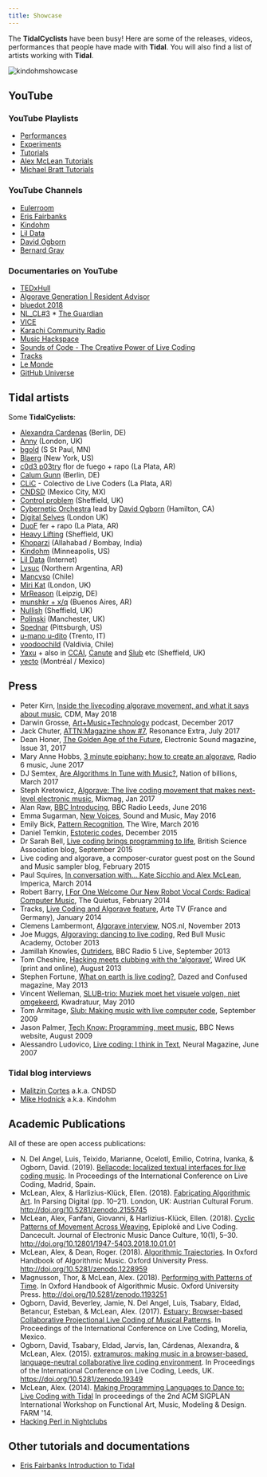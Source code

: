 ```yaml
---
title: Showcase
---
```


The **TidalCyclists** have been busy! Here are some of the releases, videos, performances that people have made with **Tidal**. You will also find a list of artists working with **Tidal**.

![kindohmshowcase](kindohmshowcase.png)

## YouTube
### YouTube Playlists
* [Performances](https://www.youtube.com/playlist?list=PLybSFICi4UliK17U6rxPneXAyxvmGAe5T)
* [Experiments](https://www.youtube.com/playlist?list=PLybSFICi4UlgoIOK5A2LxCs6lUwyUJZwQ)
* [Tutorials](https://www.youtube.com/playlist?list=PLybSFICi4UlgKU6ZVerY0HfdNCl3AIoPU)
* [Alex McLean Tutorials](https://www.youtube.com/watch?v=M-Y5pAEBXXQ&list=PL2lW1zNIIwj3bDkh-Y3LUGDuRcoUigoDs)
* [Michael Bratt Tutorials](https://www.youtube.com/watch?v=0TtxZQUOGGw&list=PLlWmK4qVXO37vgyLeNe8ElF15pInARU6x)

### YouTube Channels

* [Eulerroom](https://www.youtube.com/channel/UC_N48pxd05dX53_8vov8zqA)
* [Eris Fairbanks](https://www.youtube.com/c/ErisFairbanks/videos)
* [Kindohm](https://www.youtube.com/c/kindohm/videos)
* [Lil Data](https://www.youtube.com/c/LilData/featured)
* [David Ogborn](https://www.youtube.com/user/ogbornd/videos)
* [Bernard Gray](https://www.youtube.com/c/BernardGray1/videos)

### Documentaries on YouTube

* [TEDxHull](https://www.youtube.com/watch?v=nAGjTYa95HM)
* [Algorave Generation | Resident Advisor](https://www.youtube.com/watch?v=S2EZqikCIfY)
* [bluedot 2018](https://www.youtube.com/watch?v=496NVIHprOg)
* [NL_CL#3](https://www.youtube.com/watch?v=Uo-2oxI6aqU)
* [The Guardian](https://www.youtube.com/watch?v=h340aNznHnM)
* [VICE](https://www.youtube.com/watch?v=RbxLoh3FNrY)
* [Karachi Community Radio](https://www.youtube.com/watch?v=ziD5diimFHM)
* [Music Hackspace](https://www.youtube.com/watch?v=5a_yjPYw3oM)
* [Sounds of Code - The Creative Power of Live Coding](https://www.youtube.com/watch?v=uA4SDytz8Aw)
* [Tracks](https://www.youtube.com/watch?v=X_NQKPH91kM)
* [Le Monde](https://www.lemonde.fr/pixels/article/2019/04/13/aux-algoraves-on-danse-sur-une-musique-codee-en-direct_5449894_4408996.html)
* [GitHub Universe](https://www.youtube.com/watch?v=nmjmmDvLkT0)

## Tidal artists

Some **TidalCyclists**:

* [Alexandra Cardenas](http://cargocollective.com/tiemposdelruido/Alexandra-Cardenas)  (Berlin, DE)
* [Anny](http://anny.audio/) (London, UK)
* [bgold](http://bgold-cosmos.github.io/) (S St Paul, MN)
* [Blaerg](http://immigrantbreastnest.com/album/redundant-tautologies) (New York, US)
* [c0d3 p03try](https://c0d3-p03try.neocities.org/) flor de fuego + rapo (La Plata, AR)
* [Calum Gunn](http://www.calumgunn.com/) (Berlin, DE)
* [CLiC](https://colectivo-de-livecoders.gitlab.io/) - Colectivo de Live Coders (La Plata, AR)
* [CNDSD](https://vimeo.com/cndsd) (Mexico City, MX)
* [Control problem](https://soundcloud.com/controlproblem) (Sheffield, UK)
* [Cybernetic Orchestra](http://esp.mcmaster.ca/?page_id=502) lead by [David Ogborn](http://www.d0kt0r0.net/) (Hamilton, CA)
* [Digital Selves](https://www.youtube.com/watch?v=t2KeNblKSFM) (London UK)
* [DuoF](https://duo-f.github.io/) fer + rapo (La Plata, AR)
* [Heavy Lifting](https://heavy-lifting.github.io/) (Sheffield, UK)
* [Khoparzi](https://khoparzi.com/) (Allahabad / Bombay, India)
* [Kindohm](http://kindohm.com/) (Minneapolis, US)
* [Lil Data](http://data.pcmusic.info/) (Internet)
* [Lysuc](http://lysuc888.blogspot.co.uk/) (Northern Argentina, AR)
* [Mancvso](https://soundcloud.com/mancvso/) (Chile)
* [Miri Kat](https://mirikat.bandcamp.com/) (London, UK)
* [MrReason](https://mrreason.org/) (Leipzig, DE)
* [munshkr + x/q](http://ikag.github.io/) (Buenos Aires, AR)
* [Nullish](http://nullish.org/) (Sheffield, UK)
* [Polinski](http://www.paulwolinski.co.uk/) (Manchester, UK)
* [Spednar](https://soundcloud.com/spednar) (Pittsburgh, US)
* [u-mano u-dito](https://umanoudito.bandcamp.com) (Trento, IT)
* [voodoochild](http://voodoochild.bandcamp.com/) (Valdivia, Chile)
* [Yaxu](http://slab.org/) + also in [CCAI](http://ccai.lurk.org/), [Canute](http://canute.lurk.org/) and [Slub](http://slub.org/) etc (Sheffield, UK)
* [yecto](https://yecto.github.io/) (Montréal / Mexico)

## Press

* Peter Kirn, [Inside the livecoding algorave movement, and what it says about music](http://cdm.link/2018/05/inside-the-livecoding-algorave-movement-and-what-it-says-about-music/), CDM, May 2018
* Darwin Grosse, [Art+Music+Technology](http://artmusictech.libsyn.com/podcast-210-alex-mclean) podcast, December 2017
* Jack Chuter, [ATTN:Magazine show #7](http://www.attnmagazine.co.uk/features/12173), Resonance Extra, July 2017
* Dean Honer, [The Golden Age of the Future](https://slab.org/the-golden-age-of-the-future/), Electronic Sound magazine, Issue 31, 2017
* Mary Anne Hobbs, [3 minute epiphany: how to create an algorave](http://www.bbc.co.uk/programmes/p055hl4w), Radio 6 music, June 2017
* DJ Semtex, [Are Algorithms In Tune with Music?](https://nationofbillions.com/are-algorithms-in-tune-with-music), Nation of billions, March 2017
* Steph Kretowicz, [Algorave: The live coding movement that makes next-level electronic music](http://mixmag.net/feature/algorave), Mixmag, Jan 2017
* Alan Raw, [BBC Introducing](http://slab.org/bbc-introducing-west-yorkshire/), BBC Radio Leeds, June 2016
* Emma Sugarman, [New Voices](http://read.thesampler.org/2016/05/06/meet-the-new-voices-2016-alex-mclean-talks-coding-and-aliases/), Sound and Music, May 2016
* Emily Bick, [Pattern Recognition](http://slab.org/interview-in-the-wire-magazine/), The Wire, March 2016
* Daniel Temkin, [Estoteric codes](http://esoteric.codes/post/135188341128/interview-with-alex-mclean), December 2015
* Dr Sarah Bell, [Live coding brings programming to life](http://www.britishscienceassociation.org/blog/live-coding-brings-programming-to-life-an-interview-with-alex-mac), British Science Association blog, September 2015
* Live coding and algorave, a composer-curator guest post on the Sound and Music sampler blog, February 2015
* Paul Squires, [In conversation with… Kate Sicchio and Alex McLean](http://www.imperica.com/en/in-conversation-with/in-conversation-with-kate-sicchio-and-alex-mclean), Imperica, March 2014
* Robert Barry, [I For One Welcome Our New Robot Vocal Cords: Radical Computer Music](http://thequietus.com/articles/14405-black-midi-algorave), The Quietus, February 2014
* Tracks, [Live Coding and Algorave feature](http://www.youtube.com/watch?v=X_NQKPH91kM), Arte TV (France and Germany), January 2014
* Clemens Lambermont, [Algorave interview](http://www.youtube.com/watch?v=xh8b-XH2kqM&list=UU-id0vwQoAUYBNCm0nmaqQw), NOS.nl, November 2013
* Joe Muggs, [Algoraving: dancing to live coding](http://www.redbullmusicacademy.com/magazine/algoraving-dancing-to-coding), Red Bull Music Academy, October 2013
* Jamillah Knowles, [Outriders](http://www.bbc.co.uk/programmes/p02swmfb), BBC Radio 5 Live, September 2013
* Tom Cheshire, [Hacking meets clubbing with the ‘algorave’](http://www.wired.co.uk/magazine/archive/2013/09/play/algorave), Wired UK (print and online), August 2013
* Stephen Fortune, [What on earth is live coding?](http://www.dazeddigital.com/artsandculture/article/16150/1/what-on-earth-is-livecoding), Dazed and Confused magazine, May 2013
* Vincent Welleman, [SLUB-trio: Muziek moet het visuele volgen, niet omgekeerd](http://www.kwadratuur.be/interviews/detail/slub-trio/#.UxgrAjxdX1c), Kwadratuur, May 2010
* Tom Armitage, [Slub: Making music with live computer code](http://www.wired.co.uk/news/archive/2009-09/25/making-music-with-live-computer-code-), September 2009
* Jason Palmer, [Tech Know: Programming, meet music](http://news.bbc.co.uk/1/hi/technology/8221235.stm), BBC News website, August 2009
* Alessandro Ludovico, [Live coding: I think in Text](http://yaxu.org/neural-interview-on-live-codin/), Neural Magazine, June 2007

### Tidal blog interviews
* [Malitzin Cortes](http://blog.tidalcycles.org/cndsd/) a.k.a. CNDSD
* [Mike Hodnick](http://blog.tidalcycles.org/kindohm-interview/) a.k.a. Kindohm

## Academic Publications

All of these are open access publications:

* N. Del Angel, Luis, Teixido, Marianne, Ocelotl, Emilio, Cotrina, Ivanka, & Ogborn, David. (2019). [Bellacode: localized textual interfaces for live coding music](http://iclc.livecodenetwork.org/2019/papers/paper111.pdf). In Proceedings of the International Conference on Live Coding, Madrid, Spain.
* McLean, Alex, & Harlizius-Klück, Ellen. (2018). [Fabricating Algorithmic Art](https://zenodo.org/record/2155745#.XCUCvsbgqV4). In Parsing Digital (pp. 10–21). London, UK: Austrian Cultural Forum. http://doi.org/10.5281/zenodo.2155745
* McLean, Alex, Fanfani, Giovanni, & Harlizius-Klück, Ellen. (2018). [Cyclic Patterns of Movement Across Weaving](https://zenodo.org/record/1548969#.XCUDAcbgqV4), Epiplokē and Live Coding. Dancecult. Journal of Electronic Music Dance Culture, 10(1), 5–30. http://doi.org/10.12801/1947-5403.2018.10.01.01
* McLean, Alex, & Dean, Roger. (2018). [Algorithmic Trajectories](https://zenodo.org/record/1228959#.XCUDZsbgqV4). In Oxford Handbook of Algorithmic Music. Oxford University Press. http://doi.org/10.5281/zenodo.1228959
* Magnusson, Thor, & McLean, Alex. (2018). [Performing with Patterns of Time](https://zenodo.org/record/1193251#.XCUCMcbgqV4). In Oxford Handbook of Algorithmic Music. Oxford University Press. http://doi.org/10.5281/zenodo.1193251
* Ogborn, David, Beverley, Jamie, N. Del Angel, Luis, Tsabary, Eldad, Betancur, Esteban, & McLean, Alex. (2017). [Estuary: Browser-based Collaborative Projectional Live Coding of Musical Patterns](https://iclc.livecodenetwork.org/2017/cameraReady/ICLC_2017_paper_78.pdf). In Proceedings of the International Conference on Live Coding, Morelia, Mexico.
* Ogborn, David, Tsabary, Eldad, Jarvis, Ian, Cárdenas, Alexandra, & McLean, Alex. (2015). [extramuros: making music in a browser-based, language-neutral collaborative live coding environment](https://zenodo.org/record/19349). In Proceedings of the International Conference on Live Coding, Leeds, UK. https://doi.org/10.5281/zenodo.19349
* McLean, Alex. (2014). [Making Programming Languages to Dance to: Live Coding with Tidal](http://slab.org/tmp/p64.pdf) In proceedings of the 2nd ACM SIGPLAN International Workshop on Functional Art, Music, Modeling & Design. FARM '14.
* [Hacking Perl in Nightclubs](https://www.perl.com/pub/2004/08/31/livecode.html/)


## Other tutorials and documentations
- [Eris Fairbanks Introduction to Tidal](https://web.archive.org/web/20190427222710/http://ericfairbanks.org/music/tidal/code/2017/05/31/an-introduction-to-tidal.html)
